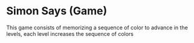 # Simon Says (Game)

This game consists of memorizing a sequence of color to advance in the levels, each level increases the sequence of colors
